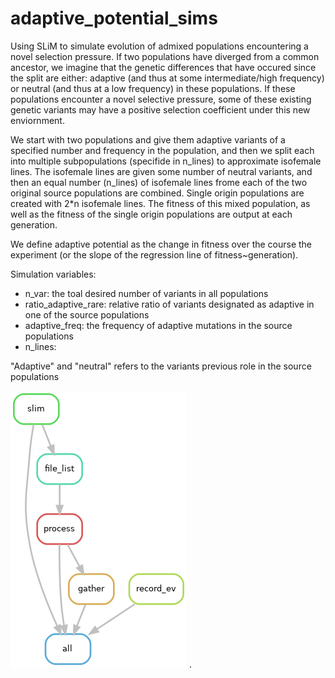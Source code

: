 # adaptive_potential_sims

Using SLiM to simulate evolution of admixed populations encountering a novel selection pressure. 
If two populations have diverged from a common ancestor, we imagine that the genetic differences that have occured since the split are either: adaptive (and thus at some intermediate/high frequency) or neutral 
 (and thus at a low frequency) in these populations.  If these populations encounter a novel selective pressure, some of these existing genetic variants may have a positive selection coefficient under this new enviornment. 

We start with two populations and give them adaptive variants of a specified number and frequency in the population, and then we split each into multiple subpopulations (specifide in n_lines) to approximate isofemale lines.  The isofemale lines are given some number of neutral variants, and then an equal number (n_lines) of isofemale lines frome each of the two original source populations are combined. Single origin populations are created with 2*n isofemale lines. The fitness of this mixed population, as well as the fitness of the single origin populations are output at each generation.  

We define adaptive potential as the change in fitness over the course the experiment (or the slope of the regression line of fitness~generation).

Simulation variables: 
- n_var: the toal desired number of variants in all populations
- ratio_adaptive_rare: relative ratio of variants designated as adaptive in one of the source populations
- adaptive_freq: the frequency of adaptive mutations in the source populations
- n_lines: 

"Adaptive" and "neutral" refers to the variants previous role in the source populations

![rulegraph](https://github.com/JamieCFreeman/adaptive_potential_sims/blob/main/README_files/rulegraph.png?raw=true)
.
